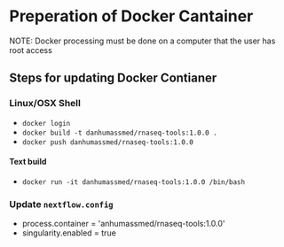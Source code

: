 # Preperation of Docker Cantainer

NOTE: Docker processing must be done on a computer that the user has root access

## Steps for updating Docker Contianer

### Linux/OSX Shell
* `docker login`
* `docker build -t danhumassmed/rnaseq-tools:1.0.0 .`
* `docker push danhumassmed/rnaseq-tools:1.0.0`

#### Text build
* `docker run -it danhumassmed/rnaseq-tools:1.0.0 /bin/bash`

### Update `nextflow.config`
* process.container = 'anhumassmed/rnaseq-tools:1.0.0'
* singularity.enabled = true
